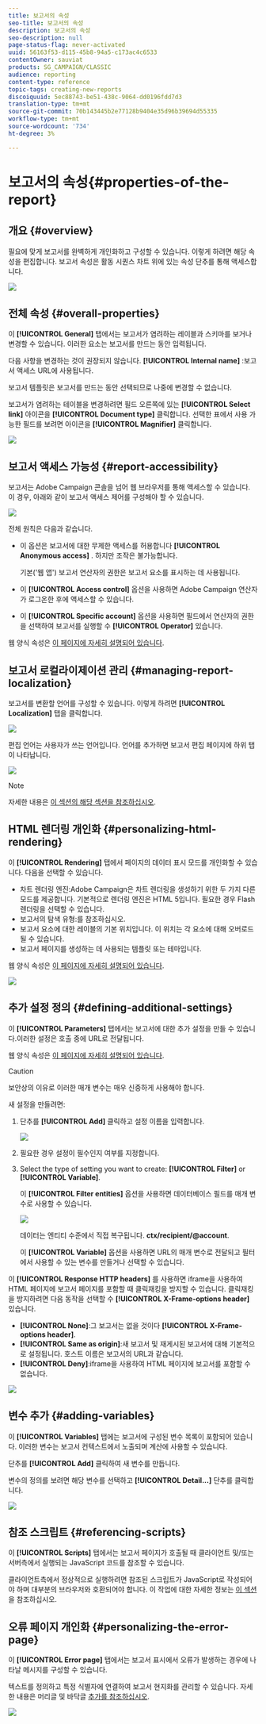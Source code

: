 ```yaml
---
title: 보고서의 속성
seo-title: 보고서의 속성
description: 보고서의 속성
seo-description: null
page-status-flag: never-activated
uuid: 56163f53-d115-45b8-94a5-c173ac4c6533
contentOwner: sauviat
products: SG_CAMPAIGN/CLASSIC
audience: reporting
content-type: reference
topic-tags: creating-new-reports
discoiquuid: 5ec88743-be51-438c-9064-dd0196fdd7d3
translation-type: tm+mt
source-git-commit: 70b143445b2e77128b9404e35d96b39694d55335
workflow-type: tm+mt
source-wordcount: '734'
ht-degree: 3%

---
```



# 보고서의 속성{#properties-of-the-report}

## 개요 {#overview}

필요에 맞게 보고서를 완벽하게 개인화하고 구성할 수 있습니다. 이렇게 하려면 해당 속성을 편집합니다. 보고서 속성은 활동 시퀀스 차트 위에 있는 속성 단추를 통해 액세스합니다.

![](assets/s_ncs_advuser_report_properties_01.png)

## 전체 속성 {#overall-properties}

이 **[!UICONTROL General]** 탭에서는 보고서가 염려하는 레이블과 스키마를 보거나 변경할 수 있습니다. 이러한 요소는 보고서를 만드는 동안 입력됩니다.

다음 사항을 변경하는 것이 권장되지 않습니다. **[!UICONTROL Internal name]** :보고서 액세스 URL에 사용됩니다.

보고서 템플릿은 보고서를 만드는 동안 선택되므로 나중에 변경할 수 없습니다.

보고서가 염려하는 테이블을 변경하려면 필드 오른쪽에 있는 **[!UICONTROL Select link]** 아이콘을 **[!UICONTROL Document type]** 클릭합니다. 선택한 표에서 사용 가능한 필드를 보려면 아이콘을 **[!UICONTROL Magnifier]** 클릭합니다.

![](assets/s_ncs_advuser_report_properties_02.png)

## 보고서 액세스 가능성 {#report-accessibility}

보고서는 Adobe Campaign 콘솔을 넘어 웹 브라우저를 통해 액세스할 수 있습니다. 이 경우, 아래와 같이 보고서 액세스 제어를 구성해야 할 수 있습니다.

![](assets/s_ncs_advuser_report_properties_02b.png)

전체 원칙은 다음과 같습니다.

* 이 옵션은 보고서에 대한 무제한 액세스를 허용합니다 **[!UICONTROL Anonymous access]** . 하지만 조작은 불가능합니다.

   기본(&#39;웹 앱&#39;) 보고서 연산자의 권한은 보고서 요소를 표시하는 데 사용됩니다.

* 이 **[!UICONTROL Access control]** 옵션을 사용하면 Adobe Campaign 연산자가 로그온한 후에 액세스할 수 있습니다.
* 이 **[!UICONTROL Specific account]** 옵션을 사용하면 필드에서 연산자의 권한을 선택하여 보고서를 실행할 수 **[!UICONTROL Operator]** 있습니다.

웹 양식 속성은 [이 페이지에 자세히 설명되어 있습니다](../../web/using/about-web-forms.md).

## 보고서 로컬라이제이션 관리 {#managing-report-localization}

보고서를 변환할 언어를 구성할 수 있습니다. 이렇게 하려면 **[!UICONTROL Localization]** 탭을 클릭합니다.

![](assets/s_ncs_advuser_report_properties_06.png)

편집 언어는 사용자가 쓰는 언어입니다. 언어를 추가하면 보고서 편집 페이지에 하위 탭이 나타납니다.

![](assets/s_ncs_advuser_report_properties_05a.png)

>[!NOTE]
>
>자세한 내용은 [이 섹션의 해당 섹션을 참조하십시오](../../web/using/translating-a-web-form.md).

## HTML 렌더링 개인화 {#personalizing-html-rendering}

이 **[!UICONTROL Rendering]** 탭에서 페이지의 데이터 표시 모드를 개인화할 수 있습니다. 다음을 선택할 수 있습니다.

* 차트 렌더링 엔진:Adobe Campaign은 차트 렌더링을 생성하기 위한 두 가지 다른 모드를 제공합니다. 기본적으로 렌더링 엔진은 HTML 5입니다. 필요한 경우 Flash 렌더링을 선택할 수 있습니다.
* 보고서의 탐색 유형:를 참조하십시오.
* 보고서 요소에 대한 레이블의 기본 위치입니다. 이 위치는 각 요소에 대해 오버로드될 수 있습니다.
* 보고서 페이지를 생성하는 데 사용되는 템플릿 또는 테마입니다.

웹 양식 속성은 [이 페이지에 자세히 설명되어 있습니다](../../web/using/about-web-forms.md).

![](assets/s_ncs_advuser_report_properties_08.png)

## 추가 설정 정의 {#defining-additional-settings}

이 **[!UICONTROL Parameters]** 탭에서는 보고서에 대한 추가 설정을 만들 수 있습니다.이러한 설정은 호출 중에 URL로 전달됩니다.

웹 양식 속성은 [이 페이지에 자세히 설명되어 있습니다](../../web/using/about-web-forms.md).

>[!CAUTION]
>
>보안상의 이유로 이러한 매개 변수는 매우 신중하게 사용해야 합니다.

새 설정을 만들려면:

1. 단추를 **[!UICONTROL Add]** 클릭하고 설정 이름을 입력합니다.

   ![](assets/s_ncs_advuser_report_properties_09a.png)

1. 필요한 경우 설정이 필수인지 여부를 지정합니다.
1. Select the type of setting you want to create: **[!UICONTROL Filter]** or **[!UICONTROL Variable]**.

   이 **[!UICONTROL Filter entities]** 옵션을 사용하면 데이터베이스 필드를 매개 변수로 사용할 수 있습니다.

   ![](assets/s_ncs_advuser_report_properties_09b.png)

   데이터는 엔티티 수준에서 직접 복구됩니다. **ctx/recipient/@account**.

   이 **[!UICONTROL Variable]** 옵션을 사용하면 URL의 매개 변수로 전달되고 필터에서 사용할 수 있는 변수를 만들거나 선택할 수 있습니다.

이 **[!UICONTROL Response HTTP headers]** 를 사용하면 iframe을 사용하여 HTML 페이지에 보고서 페이지를 포함할 때 클릭재킹을 방지할 수 있습니다. 클릭재킹을 방지하려면 다음 동작을 선택할 수 **[!UICONTROL X-Frame-options header]** 있습니다.

* **[!UICONTROL None]**:그 보고서는 없을 것이다 **[!UICONTROL X-Frame-options header]**.
* **[!UICONTROL Same as origin]**:새 보고서 및 재게시된 보고서에 대해 기본적으로 설정됩니다. 호스트 이름은 보고서의 URL과 같습니다.
* **[!UICONTROL Deny]**:iframe을 사용하여 HTML 페이지에 보고서를 포함할 수 없습니다.

![](assets/s_ncs_advuser_report_properties_09c.png)

## 변수 추가 {#adding-variables}

이 **[!UICONTROL Variables]** 탭에는 보고서에 구성된 변수 목록이 포함되어 있습니다. 이러한 변수는 보고서 컨텍스트에서 노출되며 계산에 사용할 수 있습니다.

단추를 **[!UICONTROL Add]** 클릭하여 새 변수를 만듭니다.

변수의 정의를 보려면 해당 변수를 선택하고 **[!UICONTROL Detail...]** 단추를 클릭합니다.

![](assets/s_ncs_advuser_report_properties_10.png)

## 참조 스크립트 {#referencing-scripts}

이 **[!UICONTROL Scripts]** 탭에서는 보고서 페이지가 호출될 때 클라이언트 및/또는 서버측에서 실행되는 JavaScript 코드를 참조할 수 있습니다.

클라이언트측에서 정상적으로 실행하려면 참조된 스크립트가 JavaScript로 작성되어야 하며 대부분의 브라우저와 호환되어야 합니다. 이 작업에 대한 자세한 정보는 [이 섹션](../../web/using/web-forms-answers.md)을 참조하십시오.

## 오류 페이지 개인화 {#personalizing-the-error-page}

이 **[!UICONTROL Error page]** 탭에서는 보고서 표시에서 오류가 발생하는 경우에 나타날 메시지를 구성할 수 있습니다.

텍스트를 정의하고 특정 식별자에 연결하여 보고서 현지화를 관리할 수 있습니다. 자세한 내용은 머리글 및 바닥글 [추가를 참조하십시오](../../reporting/using/element-layout.md#adding-a-header-and-a-footer).

![](assets/s_ncs_advuser_report_properties_11.png)

